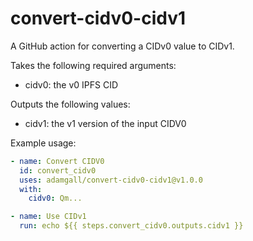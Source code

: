 # convert-cidv0-cidv1

A GitHub action for converting a CIDv0 value to CIDv1.

Takes the following required arguments:

- cidv0: the v0 IPFS CID

Outputs the following values:

- cidv1: the v1 version of the input CIDV0

Example usage:

```yaml
- name: Convert CIDV0
  id: convert_cidv0
  uses: adamgall/convert-cidv0-cidv1@v1.0.0
  with:
    cidv0: Qm...

- name: Use CIDv1
  run: echo ${{ steps.convert_cidv0.outputs.cidv1 }}
```
